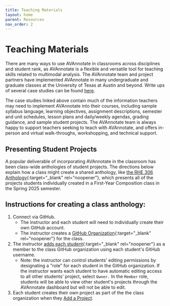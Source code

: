 ```yaml
---
title: Teaching Materials
layout: home
parent: Resources
nav_order: 2
---
```

# Teaching Materials

There are many ways to use AVAnnotate in classrooms across disciplines and student rank, as AVAnnotate is a flexible and versatile tool for teaching skills related to multimodal analysis. The AVAnnotate team and project partners have implemented AVAnnotate in many undergraduate and graduate classes at the University of Texas at Austin and beyond. Write ups of several case studies can be found [here](https://docs.google.com/document/d/1Kyh5GOH26CGubcBqDr4Cy_Q68cB96OFMv_IZrQ-b0cg/edit?usp=sharing). 

The case studies linked above contain much of the information teachers may need to implement AVAnnotate into their courses, including sample syllabus language, learning objectives, assignment descriptions, semester and unit schedules, lesson plans and daily/weekly agendas, grading guidance, and sample student projects. The AVAnnotate team is always happy to support teachers seeking to teach with AVAnnotate, and offers in-person and virtual walk-throughs, workshopping, and technical support. 

## Presenting Student Projects
A popular deliverable of incorporating AVAnnotate in the classroom has been class-wide anthologies of student projects. The directions below explain how a class might create a shared anthology, like [the RHE 306 Anthology](https://trentwintermeier.github.io/rhe-306-anthology/){:target="_blank" rel="noopener"}, which presents all of the projects students individually created in a First-Year Composition class in the Spring 2025 semester. 

## Instructions for creating a class anthology:
1. Connect via GitHub.
   - The instructor and each student will need to individually create their own GitHub account.
   - The instructor creates a [GitHub Organization](https://docs.github.com/en/organizations/collaborating-with-groups-in-organizations/creating-a-new-organization-from-scratch){:target="_blank" rel="noopener"} for the class.
2. The instructor [adds each student](https://docs.github.com/en/enterprise-server@3.10/organizations/managing-membership-in-your-organization/adding-people-to-your-organization){:target="_blank" rel="noopener"} as a member to the class GitHub organization using each student's GitHub username.
    - Note: the instructor can control students' editing permissions by designating a "role" for each student in the GitHub organization. If the instructor wants each       student to have automatic editing access to all other students' project, select `Owner.` In the `Member` role, students will be able to view other student's projects through the AVAnnotate dashboard but will not be able to edit.
3. Each student creates their own project as part of the the class organization when they [Add a Project](https://avannotate.github.io/documentation/pages/creating_projects/). 
